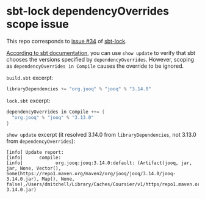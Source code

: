 # sbt-lock dependencyOverrides scope issue

This repo corresponds to [issue #34](https://github.com/tkawachi/sbt-lock/issues/34) of [sbt-lock](https://github.com/tkawachi/sbt-lock).

[According to sbt documentation](https://www.scala-sbt.org/1.x/docs/Library-Management.html#Overriding+a+version), you can use `show update` to verify that sbt chooses the versions specified by `dependencyOverrides`. However, scoping as `dependencyOverrides in Compile` causes the override to be ignored.

`build.sbt` excerpt:
```sbt
libraryDependencies += "org.jooq" % "jooq" % "3.14.0"
```

`lock.sbt` excerpt:
```sbt
dependencyOverrides in Compile ++= {
  "org.jooq" % "jooq" % "3.13.0"
}
```

`show update` excerpt (it resolved 3.14.0 from `libraryDependencies`, not 3.13.0 from `dependencyOverrides`):
```
[info] Update report:
[info]      compile:
[info]            org.jooq:jooq:3.14.0:default: (Artifact(jooq, jar, jar, None, Vector(), Some(https://repo1.maven.org/maven2/org/jooq/jooq/3.14.0/jooq-3.14.0.jar), Map(), None, false),/Users/dmitchell/Library/Caches/Coursier/v1/https/repo1.maven.org/maven2/org/jooq/jooq/3.14.0/jooq-3.14.0.jar)
```
